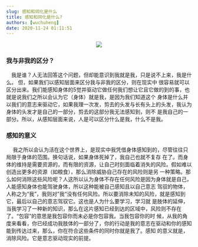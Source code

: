 ```yaml
---
slug: 感知和同化是什么
title: 感知和同化是什么?
authors: [wuchuheng]
date: 2020-11-24 01:11:51
---
```

<div align="center">
    <img src="https://qiniu.wuchuheng.com/images/neveNet.jpg" />
</div>

### 我与非我的区分？
&emsp;我是谁？人无法回答这个问题，但却能意识到我就是我，只是说不上来，我是什么。 但，如果我们以感知层面来区分我与非我的区分，则在现实中
很容易就可以区分出来。我们能感知身体的5觉并驱动它做任何我们想让它且它做的到的事，也就是说我们之所以会认为它（身体）就是我，是因为我们知道这个
身体是什么并以我们的意志来驱动它，如果我理一次发，剪去的头发与长有头上的头发，我认为身体的头发才是自己的一部分，剪去的这部分我无法感知到，则不
是我自己的一部分。所以，从感知层面来说，人是可以区分什么是我，什么不是我。

<!--more-->

### 感知的意义
&emsp; 我之所以会认为活在这个世界上，是现实中我凭借身体感知到的，尽管往往只局限于身体的范围。换句话说，如果身体死掉了，我自己也就不复存
在了。而身体的维持是需要资源的，而有限的资源，让自己时刻面临着消失的风险。假如难以创造出更多的资源（如粮食），那么消除威胁自己存在的风险则是另
一种策略。那么如何消除这些风险呢？人这所以认为身体不存在任何风险是因为身体就是自己，人能感知身体也能驾驶身体，所以这种能被自己感知且以自己意志
驾驭的物体，人称之为“我”，我则对”我“没有任何风险。所以要消除未知的风险，就是感知到它，最后以自己的意志驾驭它。这也是人为什么要学习，学习就
是肢体的延伸，当我学习了一种新的知识，那么在这片感知已经到达的区域中，风险则不存在了。“包容”的意思是我包容你而未必是你包容我。当我包容你的时
候，从我的角度来看看，你已经成功我肢体的一部分了，你的行动是我的意志在驱动和你的感知能到传达过来，那么，你在符合这些条件的同时你就是我了。感知
的意义就是，消除风险。它是意志驱动现实的前提。